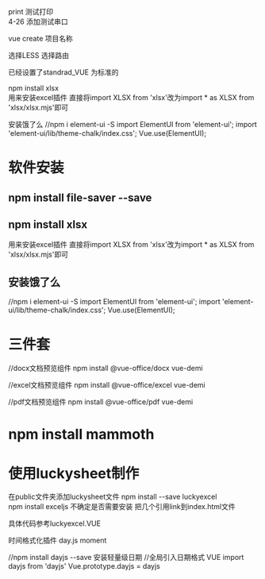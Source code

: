 print  测试打印    
4-26 添加测试串口

vue create 项目名称

选择LESS  选择路由  
 
已经设置了standrad_VUE 为标准的


npm install xlsx   
用来安装excel插件 直接将import XLSX from 'xlsx'改为import * as XLSX from 'xlsx/xlsx.mjs'即可

安装饿了么
//npm i element-ui -S 
import ElementUI from 'element-ui';
import 'element-ui/lib/theme-chalk/index.css';
Vue.use(ElementUI);





# 软件安装


## npm install file-saver --save

## npm install xlsx   
用来安装excel插件 直接将import XLSX from 'xlsx'改为import * as XLSX from 'xlsx/xlsx.mjs'即可

## 安装饿了么
//npm i element-ui -S 
import ElementUI from 'element-ui';
import 'element-ui/lib/theme-chalk/index.css';
Vue.use(ElementUI);


# 三件套
//docx文档预览组件
npm install @vue-office/docx vue-demi
 
//excel文档预览组件
npm install @vue-office/excel vue-demi
 
//pdf文档预览组件
npm install @vue-office/pdf vue-demi

# npm install mammoth



# 使用luckysheet制作
在public文件夹添加luckysheet文件
npm install --save luckyexcel  
npm install exceljs  不确定是否需要安装
把几个引用link到index.html文件
<!-- <link rel='stylesheet' href='./luckysheet/plugins/css/pluginsCss.css' />
    <link rel='stylesheet' href='./luckysheet/plugins/plugins.css' />
    <link rel='stylesheet' href='./luckysheet/css/luckysheet.css' />
    <link rel='stylesheet' href='./luckysheet/assets/iconfont/iconfont.css' />
    <script src="./luckysheet/plugins/js/plugin.js"></script>
    <script src="./luckysheet/luckysheet.umd.js"></script> -->
具体代码参考luckyexcel.VUE

时间格式化插件 day.js  moment   

//npm install dayjs --save 安装轻量级日期
//全局引入日期格式  VUE
import dayjs from 'dayjs'
Vue.prototype.dayjs = dayjs